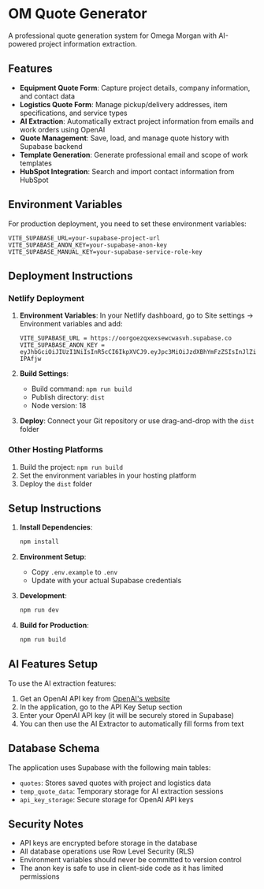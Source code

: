 # OM Quote Generator

A professional quote generation system for Omega Morgan with AI-powered project information extraction.

## Features

- **Equipment Quote Form**: Capture project details, company information, and contact data
- **Logistics Quote Form**: Manage pickup/delivery addresses, item specifications, and service types
- **AI Extraction**: Automatically extract project information from emails and work orders using OpenAI
- **Quote Management**: Save, load, and manage quote history with Supabase backend
- **Template Generation**: Generate professional email and scope of work templates
- **HubSpot Integration**: Search and import contact information from HubSpot

## Environment Variables

For production deployment, you need to set these environment variables:

```
VITE_SUPABASE_URL=your-supabase-project-url
VITE_SUPABASE_ANON_KEY=your-supabase-anon-key
VITE_SUPABASE_MANUAL_KEY=your-supabase-service-role-key
```

## Deployment Instructions

### Netlify Deployment

1. **Environment Variables**: In your Netlify dashboard, go to Site settings → Environment variables and add:
   ```
   VITE_SUPABASE_URL = https://oorgoezqxexsewcwasvh.supabase.co
   VITE_SUPABASE_ANON_KEY = eyJhbGciOiJIUzI1NiIsInR5cCI6IkpXVCJ9.eyJpc3MiOiJzdXBhYmFzZSIsInJlZiI6Im9vcmdvZXpxeGV4c2V3Y3dhc3ZoIiwicm9sZSI6ImFub24iLCJpYXQiOjE3NTI3MTU0NzUsImV4cCI6MjA2ODI5MTQ3NX0.PLGUswNkjeNbbOOEsD7MpLuCY0HSwUMAGO3Q-IPAfjw
   ```

2. **Build Settings**:
   - Build command: `npm run build`
   - Publish directory: `dist`
   - Node version: 18

3. **Deploy**: Connect your Git repository or use drag-and-drop with the `dist` folder

### Other Hosting Platforms

1. Build the project: `npm run build`
2. Set the environment variables in your hosting platform
3. Deploy the `dist` folder

## Setup Instructions

1. **Install Dependencies**:
   ```bash
   npm install
   ```

2. **Environment Setup**:
   - Copy `.env.example` to `.env`
   - Update with your actual Supabase credentials

3. **Development**:
   ```bash
   npm run dev
   ```

4. **Build for Production**:
   ```bash
   npm run build
   ```

## AI Features Setup

To use the AI extraction features:

1. Get an OpenAI API key from [OpenAI's website](https://platform.openai.com/api-keys)
2. In the application, go to the API Key Setup section
3. Enter your OpenAI API key (it will be securely stored in Supabase)
4. You can then use the AI Extractor to automatically fill forms from text

## Database Schema

The application uses Supabase with the following main tables:
- `quotes`: Stores saved quotes with project and logistics data
- `temp_quote_data`: Temporary storage for AI extraction sessions
- `api_key_storage`: Secure storage for OpenAI API keys

## Security Notes

- API keys are encrypted before storage in the database
- All database operations use Row Level Security (RLS)
- Environment variables should never be committed to version control
- The anon key is safe to use in client-side code as it has limited permissions